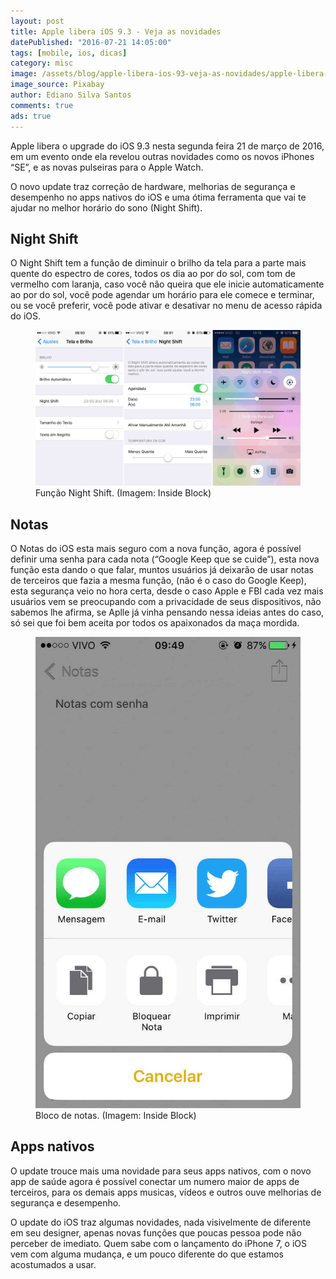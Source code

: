 ```yaml
---
layout: post
title: Apple libera iOS 9.3 - Veja as novidades
datePublished: "2016-07-21 14:05:00"
tags: [mobile, ios, dicas]
category: misc
image: /assets/blog/apple-libera-ios-93-veja-as-novidades/apple-libera-ios-93-veja-as-novidades.jpg
image_source: Pixabay
author: Ediano Silva Santos
comments: true
ads: true
---
```


Apple libera o upgrade do iOS 9.3 nesta segunda feira 21 de março de 2016, em um evento onde ela revelou outras novidades como os novos iPhones “SE”, e as novas pulseiras para o Apple Watch.

O novo update traz correção de hardware, melhorias de segurança e desempenho no apps nativos do iOS e uma ótima ferramenta que vai te ajudar no melhor horário do sono (Night Shift).

## Night Shift
O Night Shift tem a função de diminuir o brilho da tela para a parte mais quente do espectro de cores, todos os dia ao por do sol, com tom de vermelho com laranja, caso você não queira que ele inicie automaticamente ao por do sol, você pode agendar um horário para ele comece e terminar, ou se você preferir, você pode ativar e desativar no menu de acesso rápida do iOS.

<figure class="image">
<img alt="Função Night Shift" src="/assets/blog/apple-libera-ios-93-veja-as-novidades/night-shift.jpg">
<figcaption>Função Night Shift. (Imagem: Inside Block)</figcaption>
</figure>

## Notas
O Notas do iOS esta mais seguro com a nova função, agora é possível definir uma senha para cada nota (“Google Keep que se cuide”), esta nova função esta dando o que falar, muntos usuários já deixarão de usar notas de terceiros que fazia a mesma função, (não é o caso do Google Keep), esta segurança veio no hora certa, desde o caso Apple e FBI cada vez mais usuários vem se preocupando com a privacidade de seus dispositivos, não sabemos lhe afirma, se Aplle já vinha pensando nessa ideias antes do caso, só sei que foi bem aceita por todos os apaixonados da maça mordida.

<figure class="image">
<img alt="Bloco de notas" src="/assets/blog/apple-libera-ios-93-veja-as-novidades/notas.jpg">
<figcaption>Bloco de notas. (Imagem: Inside Block)</figcaption>
</figure>

## Apps nativos
O update trouce mais uma novidade para seus apps nativos, com o novo app de saúde agora é possível conectar um numero maior de apps de terceiros, para os demais apps musicas, vídeos e outros ouve melhorias de segurança e desempenho.

O update do iOS traz algumas novidades, nada visivelmente de diferente em seu designer, apenas novas funções que poucas pessoa pode não perceber de imediato. Quem sabe com o lançamento do iPhone 7, o iOS vem com alguma mudança, e um pouco diferente do que estamos acostumados a usar.